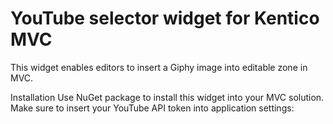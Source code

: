 # YouTube selector widget for Kentico MVC
This widget enables editors to insert a Giphy image into editable zone in MVC.

Installation
Use NuGet package to install this widget into your MVC solution. Make sure to insert your YouTube API token into application settings:

<add key="YouTubeApiKey" value="{key}" />
